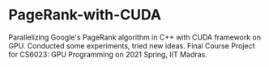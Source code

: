 # PageRank-with-CUDA
Parallelizing Google's PageRank algorithm in C++ with CUDA framework on GPU. Conducted some experiments, tried new ideas. Final Course Project for CS6023: GPU Programming on 2021 Spring, IIT Madras.
